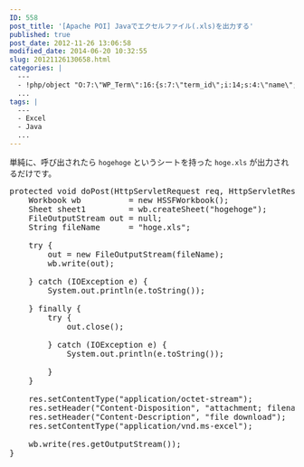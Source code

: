 ```yaml
---
ID: 558
post_title: '[Apache POI] Javaでエクセルファイル(.xls)を出力する'
published: true
post_date: 2012-11-26 13:06:58
modified_date: 2014-06-20 10:32:55
slug: 20121126130658.html
categories: |
  ---
  - !php/object "O:7:\"WP_Term\":16:{s:7:\"term_id\";i:14;s:4:\"name\";s:15:\"\u30D7\u30ED\u30B0\u30E9\u30E0\";s:4:\"slug\";s:7:\"program\";s:10:\"term_group\";i:0;s:16:\"term_taxonomy_id\";i:14;s:8:\"taxonomy\";s:8:\"category\";s:11:\"description\";s:0:\"\";s:6:\"parent\";i:0;s:5:\"count\";i:121;s:6:\"filter\";s:3:\"raw\";s:6:\"cat_ID\";i:14;s:14:\"category_count\";i:121;s:20:\"category_description\";s:0:\"\";s:8:\"cat_name\";s:15:\"\u30D7\u30ED\u30B0\u30E9\u30E0\";s:17:\"category_nicename\";s:7:\"program\";s:15:\"category_parent\";i:0;}"
  ...
tags: |
  ---
  - Excel
  - Java
  ...
---
```

単純に、呼び出されたら <code>hogehoge</code> というシートを持った <code>hoge.xls</code> が出力されるだけです。
<pre class="prettyprint linenums">
protected void doPost(HttpServletRequest req, HttpServletResponse res) throws ServletException, IOException {
	Workbook wb          = new HSSFWorkbook();
	Sheet sheet1         = wb.createSheet("hogehoge");
	FileOutputStream out = null;
	String fileName      = "hoge.xls";

	try {
		out = new FileOutputStream(fileName);
		wb.write(out);

	} catch (IOException e) {
		System.out.println(e.toString());

	} finally {
		try {
			out.close();

		} catch (IOException e) {
			System.out.println(e.toString());

		}
	}

	res.setContentType("application/octet-stream");
	res.setHeader("Content-Disposition", "attachment; filename="+ fileName);
	res.setHeader("Content-Description", "file download");
	res.setContentType("application/vnd.ms-excel");

	wb.write(res.getOutputStream());
}
</pre>
